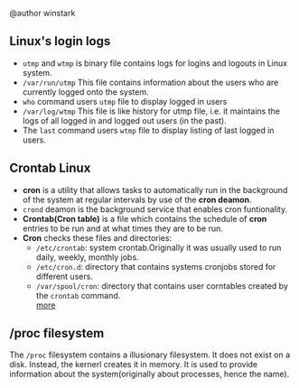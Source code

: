 @author winstark

## Linux's login logs

- `utmp` and `wtmp` is binary file contains logs for logins and logouts in Linux system.  
- `/var/run/utmp` This file contains information about the users who are currently logged onto the system.  
- `who` command users `utmp` file to display logged in users
- `/var/log/wtmp`  This file is like history for utmp file, i.e. it maintains the logs of all logged in and logged out users (in the past).  
- The `last` command users `wtmp` file to display listing of last logged in users.  


## Crontab Linux

- **cron** is a utility that allows tasks to automatically run in the background of the system at regular intervals by use of the **cron deamon**.  
- `crond` deamon is the background service that enables cron funtionality.  
- **Crontab(Cron table)** is a file which contains the schedule of **cron** entries to be run and at what times they are to be run.  
- **Cron** checks these files and directories:  
  - `/etc/crontab`: system crontab.Originally it was usually used to run daily, weekly, monthly jobs.    
  - `/etc/cron.d`: directory that contains systems cronjobs stored for different users.  
  - `/var/spool/cron`: directory that contains user corntables created by the `crontab` command.  
 [more](https://opensource.com/article/17/11/how-use-cron-linux) 

## /proc filesystem  

The `/proc` filesystem contains a illusionary filesystem. It does not exist on a disk. Instead, the kernerl creates it in memory. It is used to provide information about the system(originally about processes, hence the name).  

